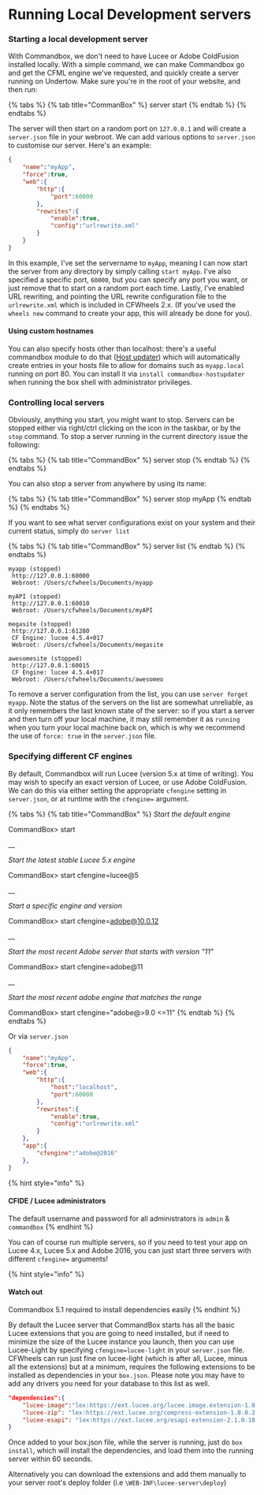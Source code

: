 # Running Local Development servers

### Starting a local development server

With Commandbox, we don't need to have Lucee or Adobe ColdFusion installed locally. With a simple command, we can make Commandbox go and get the CFML engine we've requested, and quickly create a server running on Undertow. Make sure you're in the root of your website, and then run:

{% tabs %}
{% tab title="CommanBox" %}
server start
{% endtab %}
{% endtabs %}

The server will then start on a random port on `127.0.0.1` and will create a `server.json` file in your webroot. We can add various options to `server.json` to customise our server. Here's an example:

```json
{
    "name":"myApp",
    "force":true,
    "web":{
        "http":{
            "port":60000
        },
        "rewrites":{
            "enable":true,
            "config":"urlrewrite.xml"
        }
    }
}
```

In this example, I've set the servername to `myApp`, meaning I can now start the server from any directory by simply calling `start myApp`. I've also specified a specific port, `60000`, but you can specify any port you want, or just remove that to start on a random port each time. Lastly, I've enabled URL rewriting, and pointing the URL rewrite configuration file to the `urlrewrite.xml` which is included in CFWheels 2.x. (If you've used the `wheels new` command to create your app, this will already be done for you).

#### Using custom hostnames

You can also specify hosts other than localhost: there's a useful commandbox module to do that ([Host updater](https://www.forgebox.io/view/commandbox-hostupdater)) which will automatically create entries in your hosts file to allow for domains such as `myapp.local` running on port 80. You can install it via `install commandbox-hostupdater` when running the box shell with administrator privileges.

### Controlling local servers

Obviously, anything you start, you might want to stop. Servers can be stopped either via right/ctrl clicking on the icon in the taskbar, or by the `stop` command. To stop a server running in the current directory issue the following:

{% tabs %}
{% tab title="CommandBox" %}
server stop
{% endtab %}
{% endtabs %}

You can also stop a server from anywhere by using its name:

{% tabs %}
{% tab title="CommandBox" %}
server stop myApp
{% endtab %}
{% endtabs %}

If you want to see what server configurations exist on your system and their current status, simply do `server list`

{% tabs %}
{% tab title="CommandBox" %}
server list
{% endtab %}
{% endtabs %}

```shell-session
myapp (stopped)
 http://127.0.0.1:60000
 Webroot: /Users/cfwheels/Documents/myapp

myAPI (stopped)
 http://127.0.0.1:60010
 Webroot: /Users/cfwheels/Documents/myAPI

megasite (stopped)
 http://127.0.0.1:61280
 CF Engine: lucee 4.5.4+017
 Webroot: /Users/cfwheels/Documents/megasite

awesomesite (stopped)
 http://127.0.0.1:60015
 CF Engine: lucee 4.5.4+017
 Webroot: /Users/cfwheels/Documents/awesomeo
```

To remove a server configuration from the list, you can use `server forget myapp`. Note the status of the servers on the list are somewhat unreliable, as it only remembers the last known state of the server: so if you start a server and then turn off your local machine, it may still remember it as `running` when you turn your local machine back on, which is why we recommend the use of `force: true` in the `server.json` file.

### Specifying different CF engines

By default, Commandbox will run Lucee (version 5.x at time of writing). You may wish to specify an exact version of Lucee, or use Adobe ColdFusion. We can do this via either setting the appropriate `cfengine` setting in `server.json`, or at runtime with the `cfengine=` argument.

{% tabs %}
{% tab title="CommandBox" %}
_Start the default engine_

CommandBox> start

\_\_

_Start the latest stable Lucee 5.x engine_

CommandBox> start cfengine=lucee@5

\_\_

_Start a specific engine and version_

CommandBox> start cfengine=adobe@10.0.12

\_\_

_Start the most recent Adobe server that starts with version "11"_

CommandBox> start cfengine=adobe@11

\_\_

_Start the most recent adobe engine that matches the range_

CommandBox> start cfengine="adobe@>9.0 <=11"
{% endtab %}
{% endtabs %}

Or via `server.json`

```json
{
    "name":"myApp",
    "force":true,
    "web":{
        "http":{
            "host":"localhost",
            "port":60000
        },
        "rewrites":{
            "enable":true,
            "config":"urlrewrite.xml"
        }
    },
    "app":{
        "cfengine":"adobe@2016"
    },
}
```

{% hint style="info" %}
#### CFIDE / Lucee administrators

The default username and password for all administrators is `admin` & `commandbox`
{% endhint %}

You can of course run multiple servers, so if you need to test your app on Lucee 4.x, Lucee 5.x and Adobe 2016, you can just start three servers with different `cfengine=` arguments!

{% hint style="info" %}
#### Watch out

Commandbox 5.1 required to install dependencies easily
{% endhint %}

By default the Lucee server that CommandBox starts has all the basic Lucee extensions that you are going to need installed, but if need to minimize the size of the Lucee instance you launch, then you can use Lucee-Light by specifying `cfengine=lucee-light` in your `server.json` file. CFWheels can run just fine on lucee-light (which is after all, Lucee, minus all the extensions) but at a minimum, requires the following extensions to be installed as dependencies in your `box.json`. Please note you may have to add any drivers you need for your database to this list as well.

```json
"dependencies":{
    "lucee-image":"lex:https://ext.lucee.org/lucee.image.extension-1.0.0.35.lex",
    "lucee-zip": "lex:https://ext.lucee.org/compress-extension-1.0.0.2.lex",
    "lucee-esapi": "lex:https://ext.lucee.org/esapi-extension-2.1.0.18.lex"
}
```

Once added to your box.json file, while the server is running, just do `box install`, which will install the dependencies, and load them into the running server within 60 seconds.

Alternatively you can download the extensions and add them manually to your server root's deploy folder (i.e `\WEB-INF\lucee-server\deploy`)
